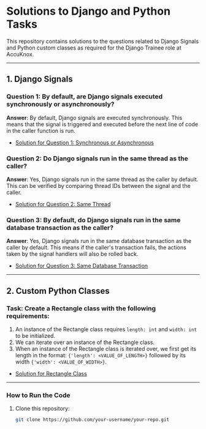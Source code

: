 # Solutions to Django and Python Tasks

This repository contains solutions to the questions related to Django Signals and Python custom classes as required for the Django Trainee role at AccuKnox.

---

## 1. Django Signals

### Question 1: By default, are Django signals executed synchronously or asynchronously?
**Answer**: By default, Django signals are executed synchronously. This means that the signal is triggered and executed before the next line of code in the caller function is run.

- [Solution for Question 1: Synchronous or Asynchronous](Solutions/question1_django_signal_sync_async.py)

### Question 2: Do Django signals run in the same thread as the caller?
**Answer**: Yes, Django signals run in the same thread as the caller by default. This can be verified by comparing thread IDs between the signal and the caller.

- [Solution for Question 2: Same Thread](Solutions/question2_django_signal_thread.py)

### Question 3: By default, do Django signals run in the same database transaction as the caller?
**Answer**: Yes, Django signals run in the same database transaction as the caller by default. This means if the caller's transaction fails, the actions taken by the signal handlers will also be rolled back.

- [Solution for Question 3: Same Database Transaction](Solutions/question3_django_signal_transaction.py)

---

## 2. Custom Python Classes

### Task: Create a Rectangle class with the following requirements:
1. An instance of the Rectangle class requires `length: int` and `width: int` to be initialized.
2. We can iterate over an instance of the Rectangle class.
3. When an instance of the Rectangle class is iterated over, we first get its length in the format: `{'length': <VALUE_OF_LENGTH>}` followed by its width `{'width': <VALUE_OF_WIDTH>}`.

- [Solution for Rectangle Class](rectangle_class.py)

---

### How to Run the Code
1. Clone this repository:
   ```bash
   git clone https://github.com/your-username/your-repo.git
